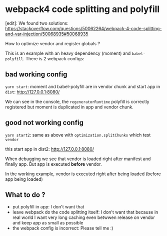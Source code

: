# webpack4 code splitting and polyfill

[edit]: We found two solutions: https://stackoverflow.com/questions/50062264/webpack-4-code-splitting-and-var-injection/50068935#50068935

How to optimize vendor and register globals ?

This is an example with an heavy dependency (moment) and `babel-polyfill`. There  is 2 webpack configs:

## bad working config

`yarn start`: moment and babel-polyfill are in vendor chunk and start app in `dist`: http://127.0.0.1:8080/

We can see in the console, the `regeneratorRuntime` polyfill is correctly registered but moment is duplicated in app and vendor chunk.

## good not working config

`yarn start2`: same as above with `optimization.splitChunks` which test `vendor`

this start app in dist2: http://127.0.0.1:8080/

When debugging we see that vendor is loaded right after manifest and finally app.
But app is executed **before** vendor.

In the working example, vendor is executed right after being loaded (before app being loaded)

## What to do ?

* put polyfill in app: I don't want that
* leave webpack do the code splitting itself: I don't want that because in real world I want very long caching even betwwen release on vendor and keep app as small as possible
* the webpack config is incorrect: Please tell me :)
